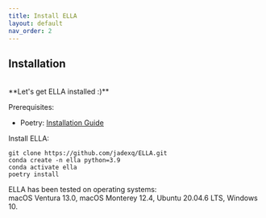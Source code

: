 ```yaml
---
title: Install ELLA
layout: default
nav_order: 2
---
```


## Installation

<br>
**Let's get ELLA installed :)**
<br>

Prerequisites:

- Poetry: [Installation Guide](https://python-poetry.org/docs/#installation)

Install ELLA:

```
git clone https://github.com/jadexq/ELLA.git
conda create -n ella python=3.9
conda activate ella
poetry install
```

ELLA has been tested on operating systems: <br>
macOS Ventura 13.0, macOS Monterey 12.4, Ubuntu 20.04.6 LTS, Windows 10.

